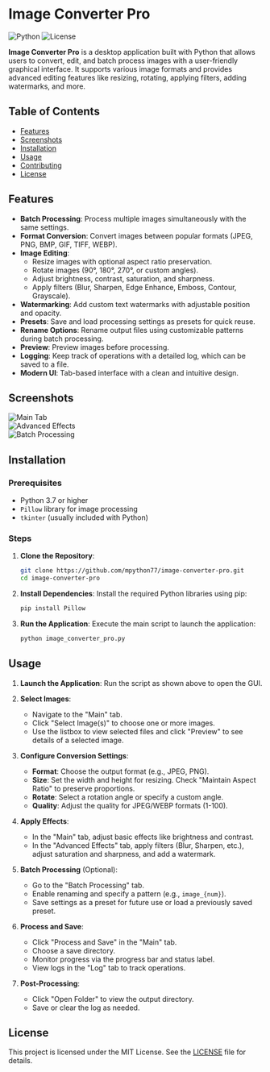 # Image Converter Pro

![Python](https://img.shields.io/badge/Python-3.7+-blue.svg)
![License](https://img.shields.io/badge/License-MIT-green.svg)

**Image Converter Pro** is a desktop application built with Python that allows users to convert, edit, and batch process images with a user-friendly graphical interface. It supports various image formats and provides advanced editing features like resizing, rotating, applying filters, adding watermarks, and more.

## Table of Contents
- [Features](#features)
- [Screenshots](#screenshots)
- [Installation](#installation)
- [Usage](#usage)
- [Contributing](#contributing)
- [License](#license)

## Features
- **Batch Processing**: Process multiple images simultaneously with the same settings.
- **Format Conversion**: Convert images between popular formats (JPEG, PNG, BMP, GIF, TIFF, WEBP).
- **Image Editing**:
  - Resize images with optional aspect ratio preservation.
  - Rotate images (90°, 180°, 270°, or custom angles).
  - Adjust brightness, contrast, saturation, and sharpness.
  - Apply filters (Blur, Sharpen, Edge Enhance, Emboss, Contour, Grayscale).
- **Watermarking**: Add custom text watermarks with adjustable position and opacity.
- **Presets**: Save and load processing settings as presets for quick reuse.
- **Rename Options**: Rename output files using customizable patterns during batch processing.
- **Preview**: Preview images before processing.
- **Logging**: Keep track of operations with a detailed log, which can be saved to a file.
- **Modern UI**: Tab-based interface with a clean and intuitive design.

## Screenshots
![Main Tab](![image](https://github.com/user-attachments/assets/9876c184-580e-4c7e-b56f-e4efd84a1dce))  
![Advanced Effects](![image](https://github.com/user-attachments/assets/4fe20137-e90f-4b3c-b38d-80f55c9ecda0))  
![Batch Processing](![image](https://github.com/user-attachments/assets/8a07b4cd-c71a-438f-aee0-89bce5a32758))

## Installation

### Prerequisites
- Python 3.7 or higher
- `Pillow` library for image processing
- `tkinter` (usually included with Python)

### Steps
1. **Clone the Repository**:
   ```bash
   git clone https://github.com/mpython77/image-converter-pro.git
   cd image-converter-pro
   ```

2. **Install Dependencies**:
   Install the required Python libraries using pip:
   ```bash
   pip install Pillow
   ```

3. **Run the Application**:
   Execute the main script to launch the application:
   ```bash
   python image_converter_pro.py
   ```

## Usage

1. **Launch the Application**:
   Run the script as shown above to open the GUI.

2. **Select Images**:
   - Navigate to the "Main" tab.
   - Click "Select Image(s)" to choose one or more images.
   - Use the listbox to view selected files and click "Preview" to see details of a selected image.

3. **Configure Conversion Settings**:
   - **Format**: Choose the output format (e.g., JPEG, PNG).
   - **Size**: Set the width and height for resizing. Check "Maintain Aspect Ratio" to preserve proportions.
   - **Rotate**: Select a rotation angle or specify a custom angle.
   - **Quality**: Adjust the quality for JPEG/WEBP formats (1-100).

4. **Apply Effects**:
   - In the "Main" tab, adjust basic effects like brightness and contrast.
   - In the "Advanced Effects" tab, apply filters (Blur, Sharpen, etc.), adjust saturation and sharpness, and add a watermark.

5. **Batch Processing** (Optional):
   - Go to the "Batch Processing" tab.
   - Enable renaming and specify a pattern (e.g., `image_{num}`).
   - Save settings as a preset for future use or load a previously saved preset.

6. **Process and Save**:
   - Click "Process and Save" in the "Main" tab.
   - Choose a save directory.
   - Monitor progress via the progress bar and status label.
   - View logs in the "Log" tab to track operations.

7. **Post-Processing**:
   - Click "Open Folder" to view the output directory.
   - Save or clear the log as needed.

## License
This project is licensed under the MIT License. See the [LICENSE](LICENSE) file for details.




